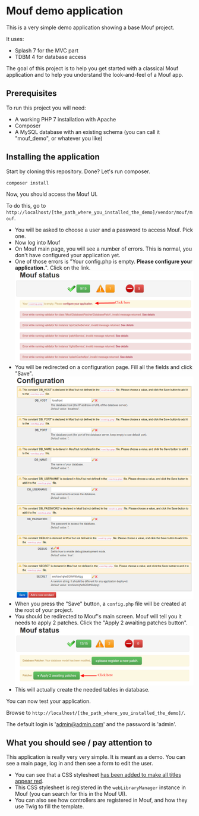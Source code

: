 Mouf demo application
=====================

This is a very simple demo application showing a base Mouf project.

It uses:

- Splash 7 for the MVC part
- TDBM 4 for database access

The goal of this project is to help you get started with a classical Mouf application and to help you understand the look-and-feel of a Mouf app.

Prerequisites
-------------

To run this project you will need:

- A working PHP 7 installation with Apache
- Composer
- A MySQL database with an existing schema (you can call it "mouf_demo", or whatever you like)

Installing the application
--------------------------

Start by cloning this repository. Done? Let's run composer.

```php
composer install
```

Now, you should access the Mouf UI.

To do this, go to `http://localhost/[the_path_where_you_installed_the_demo]/vendor/mouf/mouf`.

- You will be asked to choose a user and a password to access Mouf. Pick one.
- Now log into Mouf
- On Mouf main page, you will see a number of errors. This is normal, you don't have configured your application yet.
- One of those errors is "Your config.php is empty. __Please configure your application.__". Click on the link.
  ![](doc/images/mouf_welcome_screen.png)
- You will be redirected on a configuration page. Fill all the fields and click "Save".
  ![](doc/images/mouf_config_screen.png)
- When you press the "Save" button, a `config.php` file will be created at the root of your project.
- You should be redirected to Mouf's main screen. Mouf will tell you it needs to apply 2 patches. Click the "Apply 2 awaiting patches button".
  ![](doc/images/mouf_patch_screen.png)
- This will actually create the needed tables in database.

You can now test your application.

Browse to `http://localhost/[the_path_where_you_installed_the_demo]/`.
 
The default login is 'admin@admin.com' and the password is 'admin'.


What you should see / pay attention to
--------------------------------------

This application is really very very simple. It is meant as a demo. You can see a main page, log in and then see a form to edit the user.

- You can see that a CSS stylesheet [has been added to make all titles appear red](public/moremouf.css).
- This CSS stylesheet is registered in the `webLibraryManager` instance in Mouf (you can search for this in the Mouf UI).
- You can also see how controllers are registered in Mouf, and how they use Twig to fill the template.
